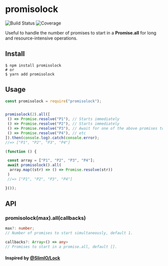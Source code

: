 # promisolock
![Build Status](https://img.shields.io/travis/com/dafyh/promisolock) ![Coverage](https://img.shields.io/codecov/c/github/dafyh/promisolock)

Useful to handle the number of promises to start in a **Promise.all** for long and resource-intensive operations.

## Install

```
$ npm install promisolock
# or
$ yarn add promisolock
```

## Usage

```js
const promisolock = require("promisolock");


promisolock(2).all([
 () => Promise.resolve("P1"), // Starts immediately
 () => Promise.resolve("P2"), // Starts immediately
 () => Promise.resolve("P3"), // Await for one of the above promises to be fulfilled
 () => Promise.resolve("P4"), // etc
]).then(console.log).catch(console.error);
//=> ["P1", "P2", "P3", "P4"]

(function () {

 const array = ["P1", "P2", "P3", "P4"];
 await promisolock().all(
  array.map((str) => () => Promise.resolve(str))
 )
 //=> ["P1", "P2", "P3", "P4"]

}());
```

## API

### promisolock(max).all(callbacks)

```ts
max?: number; 
// Number of promises to start simultaneously, default 1.

callbacks?: Array<() => any> 
// Promises to start in a promise.all, default [].
```



#### Inspired by [@SlimIO/Lock](https://github.com/SlimIO/Lock)
